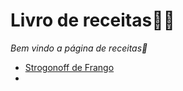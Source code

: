 # Livro de receitas:man_cook:

*Bem vindo a página de receitas:wave:*

- [Strogonoff de Frango](strogonoff.md)
- 
